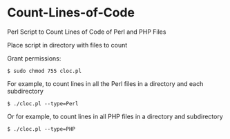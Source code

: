 # Count-Lines-of-Code

Perl Script to Count Lines of Code of Perl and PHP Files

Place script in directory with files to count

Grant permissions:

	$ sudo chmod 755 cloc.pl

For example, to count lines in all the Perl files in a directory and each subdirectory	

	$ ./cloc.pl --type=Perl
	
Or for example, to count lines in all PHP files in a directory and subdirectory

	$ ./cloc.pl --type=PHP
